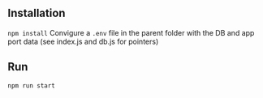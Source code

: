 ## Installation

`npm install`
Convigure a `.env` file in the parent folder with the DB and app port data (see index.js and db.js for pointers)

## Run

`npm run start`
